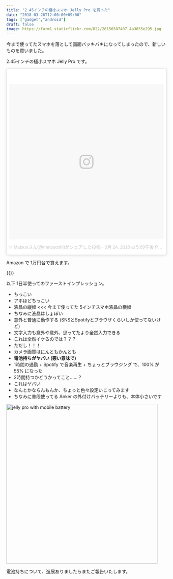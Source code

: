 ```yaml
---
title: "2.45インチの極小スマホ Jelly Pro を買った"
date: "2018-03-26T12:00:00+09:00"
tags: ["gadget","android"]
draft: false
image: https://farm1.staticflickr.com/822/26156587407_4a3855e295.jpg
---
```


今まで使ってたスマホを落として画面バッキバキになってしまったので、新しいものを買いました。

2.45インチの極小スマホ Jelly Pro です。

<div class="embed">
<blockquote class="instagram-media" data-instgrm-permalink="https://www.instagram.com/p/Bgub1MbhA2R/" data-instgrm-version="8" style=" background:#FFF; border:0; border-radius:3px; box-shadow:0 0 1px 0 rgba(0,0,0,0.5),0 1px 10px 0 rgba(0,0,0,0.15); margin: 1px; max-width:658px; padding:0; width:99.375%; width:-webkit-calc(100% - 2px); width:calc(100% - 2px);"><div style="padding:8px;"> <div style=" background:#F8F8F8; line-height:0; margin-top:40px; padding:50.0% 0; text-align:center; width:100%;"> <div style=" background:url(data:image/png;base64,iVBORw0KGgoAAAANSUhEUgAAACwAAAAsCAMAAAApWqozAAAABGdBTUEAALGPC/xhBQAAAAFzUkdCAK7OHOkAAAAMUExURczMzPf399fX1+bm5mzY9AMAAADiSURBVDjLvZXbEsMgCES5/P8/t9FuRVCRmU73JWlzosgSIIZURCjo/ad+EQJJB4Hv8BFt+IDpQoCx1wjOSBFhh2XssxEIYn3ulI/6MNReE07UIWJEv8UEOWDS88LY97kqyTliJKKtuYBbruAyVh5wOHiXmpi5we58Ek028czwyuQdLKPG1Bkb4NnM+VeAnfHqn1k4+GPT6uGQcvu2h2OVuIf/gWUFyy8OWEpdyZSa3aVCqpVoVvzZZ2VTnn2wU8qzVjDDetO90GSy9mVLqtgYSy231MxrY6I2gGqjrTY0L8fxCxfCBbhWrsYYAAAAAElFTkSuQmCC); display:block; height:44px; margin:0 auto -44px; position:relative; top:-22px; width:44px;"></div></div><p style=" color:#c9c8cd; font-family:Arial,sans-serif; font-size:14px; line-height:17px; margin-bottom:0; margin-top:8px; overflow:hidden; padding:8px 0 7px; text-align:center; text-overflow:ellipsis; white-space:nowrap;"><a href="https://www.instagram.com/p/Bgub1MbhA2R/" style=" color:#c9c8cd; font-family:Arial,sans-serif; font-size:14px; font-style:normal; font-weight:normal; line-height:17px; text-decoration:none;" target="_blank">H.Matsuoさん(@matsuoshi)がシェアした投稿</a> - <time style=" font-family:Arial,sans-serif; font-size:14px; line-height:17px;" datetime="2018-03-25T00:09:07+00:00"> 3月 24, 2018 at 5:09午後 PDT</time></p></div></blockquote> <script async defer src="//www.instagram.com/embed.js"></script>
</div>

Amazon で 1万円台で買えます。

{{<amazon asin="B0752CMXJM" image="https://images-fe.ssl-images-amazon.com/images/I/51MpHZE%2BFyL._SX522_.jpg">}}

以下 1日半使ってのファーストインプレッション。

- ちっこい
- アホほどちっこい
- 液晶の縦幅 <<< 今まで使ってた 5インチスマホ液晶の横幅
- ちなみに液晶はしょぼい
- 意外と普通に動作する (SNSとSpotifyとブラウザくらいしか使ってないけど)
- 文字入力も意外や意外、思ってたより全然入力できる
- これは全然イケるのでは？？？
- ただし！！！
- カメラ画質はにんともかんとも
- **電池持ちがヤバい (悪い意味で)**
- 1時間の通勤 + Spotify で音楽再生 + ちょっとブラウジング で、100% が 55% になった
- 2時間持つかどうかってこと……？
- これはヤバい
- なんとかならんもんか、ちょっと色々設定いじってみます
- ちなみに普段使ってる Anker の外付けバッテリーよりも、本体小さいです

<div class="embed">
<a data-flickr-embed="true"  href="https://www.flickr.com/photos/matsuoshi/26156587407/in/dateposted/" title="jelly pro with mobile battery"><img src="https://farm1.staticflickr.com/822/26156587407_4a3855e295.jpg" width="475" height="500" alt="jelly pro with mobile battery"></a>
</div>

電池持ちについて、進展ありましたらまたご報告いたします。
